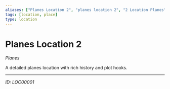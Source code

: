 ```yaml
---
aliases: ["Planes Location 2", "planes location 2", "2 Location Planes"]
tags: [location, place]
type: location
---
```


# Planes Location 2

*Planes*

A detailed planes location with rich history and plot hooks.

---
*ID: LOC00001*